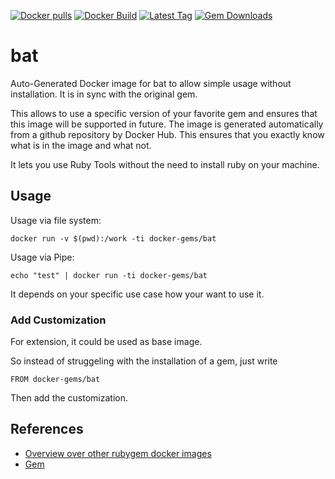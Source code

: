 [![Docker pulls](https://img.shields.io/docker/pulls/rubygem/bat.svg)](https://hub.docker.com/r/rubygem/bat/)
[![Docker Build](https://img.shields.io/docker/automated/rubygem/bat.svg)](https://hub.docker.com/r/rubygem/bat/)
[![Latest Tag](https://img.shields.io/github/tag/docker-rubygem/bat.svg)](https://hub.docker.com/r/rubygem/bat/)
[![Gem Downloads](https://img.shields.io/gem/dt/bat.svg)](https://rubygems.org/gems/bat/)
# bat

Auto-Generated Docker image for bat to allow simple usage without installation.
It is in sync with the original gem.

This allows to use a specific version of your favorite gem and ensures that this image will be supported in future.
The image is generated automatically from a github repository by Docker Hub.
This ensures that you exactly know what is in the image and what not.

It lets you use Ruby Tools without the need to install ruby on your machine.

## Usage

Usage via file system:

`docker run -v $(pwd):/work -ti docker-gems/bat`

Usage via Pipe:

`echo "test" | docker run -ti docker-gems/bat`

It depends on your specific use case how your want to use it.

### Add Customization

For extension, it could be used as base image.

So instead of struggeling with the installation of a gem, just write

`FROM docker-gems/bat`

Then add the customization.

## References

 - [Overview over other rubygem docker images](https://github.com/thinkbot/docker-rubygem)
 - [Gem](https://rubygems.org/gems/bat/)
